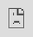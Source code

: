 # configurator-test-3

test 01





<iframe src="https://pchbird.github.io/configurator-test-3/configuator_chicken.jpg/keyshot-configurator.html" frameborder="0" scrolling="no" style="max-width: 1920px; max-height: 1440px; height: 100%; width: 100%;"></iframe>




<iframe style="position: absolute; top: 0px; left: 0px; height: 100%; width: 1px; min-width: 100%;" src="https://pchbird.github.io/configurator-test-3/configuator_chicken.jpg/keyshot-configurator.html" frameborder="0" scrolling="no" allowfullscreen="allowfullscreen"></iframe>




